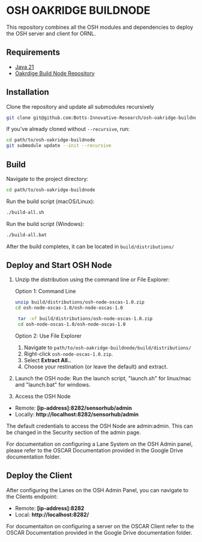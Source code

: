 # OSH OAKRIDGE BUILDNODE

This repository combines all the OSH modules and dependencies to deploy the OSH server and client for ORNL.

## Requirements
- [Java 21](https://www.oracle.com/java/technologies/downloads/#java21)
- [Oakrdige Build Node Repository](https://github.com/Botts-Innovative-Research/osh-oakridge-buildnode) 

## Installation
Clone the repository and update all submodules recursively

```bash
git clone git@github.com:Botts-Innovative-Research/osh-oakridge-buildnode.git --recursive
```
If you've already cloned without `--recursive`, run:
```bash
cd path/to/osh-oakridge-buildnode
git submodule update --init --recursive
```
## Build 
Navigate to the project directory:

```bash
cd path/to/osh-oakridge-buildnode
```

Run the build script (macOS/Linux):

```bash
./build-all.sh
```

Run the build script (Windows):

```bash
./build-all.bat
```

After the build completes, it can be located in `build/distributions/` 

## Deploy and Start OSH Node
1. Unzip the distribution using the command line or File Explorer:

    Option 1: Command Line
    ```bash
    unzip build/distributions/osh-node-oscas-1.0.zip
    cd osh-node-oscas-1.0/osh-node-oscas-1.0
    ```
   ```bash
    tar -xf build/distributions/osh-node-oscas-1.0.zip
    cd osh-node-oscas-1.0/osh-node-oscas-1.0
    ```
   Option 2: Use File Explorer
    1. Navigate to `path/to/osh-oakridge-buildnode/build/distributions/`
    2. Right-click `osh-node-oscas-1.0.zip`.
    3. Select **Extract All..**
    4. Choose your restination (or leave the default) and extract.
1. Launch the OSH node:
   Run the launch script, "launch.sh" for linux/mac and "launch.bat" for windows.
2. Access the OSH Node
- Remote: **[ip-address]:8282/sensorhub/admin**
- Locally:  **http://localhost:8282/sensorhub/admin**

The default credentials to access the OSH Node are admin:admin. This can be changed in the Security section of the admin page.

For documentation on configuring a Lane System on the OSH Admin panel, please refer to the OSCAR Documentation provided in the Google Drive documentation folder.

## Deploy the Client
After configuring the Lanes on the OSH Admin Panel, you can navigate to the Clients endpoint:
- Remote: **[ip-address]:8282**
- Local: **http://localhost:8282/**

For documentaiton on configuring a server on the OSCAR Client refer to the OSCAR Documentation provided in the Google Drive documentation folder. 





